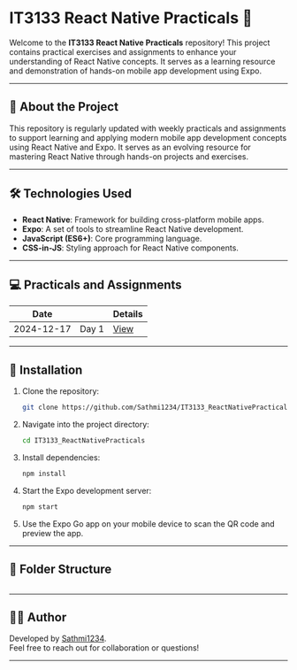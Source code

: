 # IT3133 React Native Practicals 🚀

Welcome to the **IT3133 React Native Practicals** repository! This project contains practical exercises and assignments to enhance your understanding of React Native concepts. It serves as a learning resource and demonstration of hands-on mobile app development using Expo.

---

## 📖 About the Project

This repository is regularly updated with weekly practicals and assignments to support learning and applying modern mobile app development concepts using React Native and Expo. It serves as an evolving resource for mastering React Native through hands-on projects and exercises.

---

## 🛠️ Technologies Used

- **React Native**: Framework for building cross-platform mobile apps.
- **Expo**: A set of tools to streamline React Native development.
- **JavaScript (ES6+)**: Core programming language.
- **CSS-in-JS**: Styling approach for React Native components.

---

## 💻 Practicals and Assignments

| Date       |      | Details                                             |
|------------|------|---------------------------------------------------|
| 2024-12-17 | Day 1 | [View](./2024-12-17/)                      |
---

## 🚀 Installation

1. Clone the repository:
   ```bash
   git clone https://github.com/Sathmi1234/IT3133_ReactNativePracticals.git
   ```
2. Navigate into the project directory:
   ```bash
   cd IT3133_ReactNativePracticals
   ```
3. Install dependencies:
   ```bash
   npm install
   ```
4. Start the Expo development server:
   ```bash
   npm start
   ```
5. Use the Expo Go app on your mobile device to scan the QR code and preview the app.

---

## 📂 Folder Structure

```plaintext

```

---

## 👩‍💻 Author

Developed by [Sathmi1234](https://github.com/Sathmi1234).  
Feel free to reach out for collaboration or questions!

---